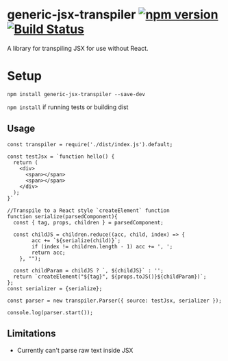 # generic-jsx-transpiler [![npm version](https://badge.fury.io/js/generic-jsx-transpiler.svg)](https://badge.fury.io/js/generic-jsx-transpiler) [![Build Status](https://travis-ci.org/c-mcg/generic-jsx-transpiler.svg?branch=master)](https://travis-ci.org/c-mcg/generic-jsx-transpiler)

A library for transpiling JSX for use without React.

# Setup

`npm install generic-jsx-transpiler --save-dev`

`npm install` if running tests or building dist

## Usage

```
const transpiler = require('./dist/index.js').default;

const testJsx = `function hello() {
  return (
    <div>
      <span></span>
      <span></span>
    </div>
  );
}`

//Transpile to a React style `createElement` function
function serialize(parsedComponent){
  const { tag, props, children } = parsedComponent;
  
  const childJS = children.reduce((acc, child, index) => {
        acc += `${serialize(child)}`;
        if (index != children.length - 1) acc += ', ';
        return acc;
    }, "");
    
  const childParam = childJS ? `, ${childJS}` : '';
  return `createElement("${tag}", ${props.toJS()}${childParam})`;
};
const serializer = {serialize};

const parser = new transpiler.Parser({ source: testJsx, serializer });

console.log(parser.start());
```

## Limitations

 - Currently can't parse raw text inside JSX
